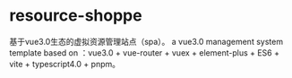 # resource-shoppe
基于vue3.0生态的虚拟资源管理站点（spa）。 a vue3.0 management system template based on ：vue3.0 + vue-router + vuex + element-plus + ES6 + vite + typescript4.0 + pnpm。
